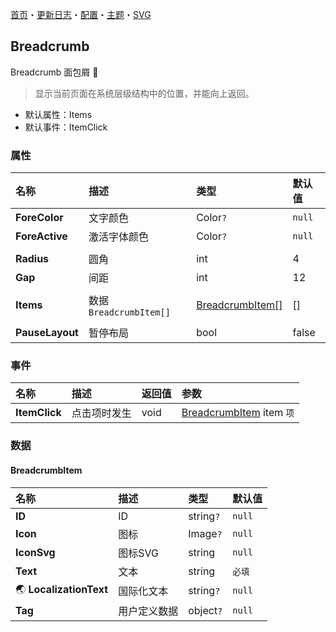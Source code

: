 ﻿[首页](../Home.md)・[更新日志](../UpdateLog.md)・[配置](../Config.md)・[主题](../Theme.md)・[SVG](../SVG.md)

## Breadcrumb

Breadcrumb 面包屑 👚

> 显示当前页面在系统层级结构中的位置，并能向上返回。

- 默认属性：Items
- 默认事件：ItemClick

### 属性

名称 | 描述 | 类型 | 默认值 |
:--|:--|:--|:--|
**ForeColor** | 文字颜色 | Color`?` | `null` |
**ForeActive** | 激活字体颜色 | Color`?` | `null` |
||||
**Radius** | 圆角 | int | 4 |
**Gap** | 间距 | int | 12 |
||||
**Items** | 数据 `BreadcrumbItem[]` | [BreadcrumbItem[]](#breadcrumbitem) | [] |
||||
**PauseLayout** | 暂停布局 | bool | false |

### 事件

名称 | 描述 | 返回值 | 参数 |
:--|:--|:--|:--|
**ItemClick** | 点击项时发生 | void | [BreadcrumbItem](#breadcrumbitem) item `项` |


### 数据

#### BreadcrumbItem

名称 | 描述 | 类型 | 默认值 |
:--|:--|:--|:--|
**ID** | ID | string`?` |`null`|
**Icon** | 图标 | Image`?` | `null` |
**IconSvg** | 图标SVG | string | `null` |
**Text** | 文本 | string | `必填` |
🌏 **LocalizationText** | 国际化文本 | string`?` | `null` |
**Tag** | 用户定义数据 | object`?` | `null` |